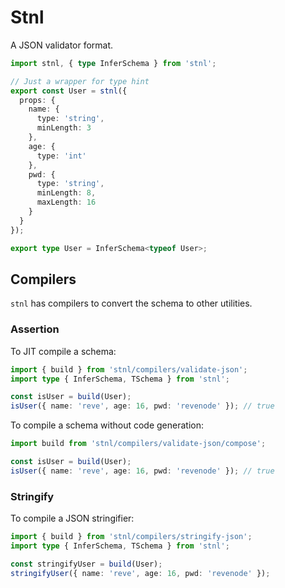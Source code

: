 # Stnl
A JSON validator format.
```ts
import stnl, { type InferSchema } from 'stnl';

// Just a wrapper for type hint
export const User = stnl({
  props: {
    name: {
      type: 'string',
      minLength: 3
    },
    age: {
      type: 'int'
    },
    pwd: {
      type: 'string',
      minLength: 8,
      maxLength: 16
    }
  }
});

export type User = InferSchema<typeof User>;
```

## Compilers
`stnl` has compilers to convert the schema to other utilities.

### Assertion

To JIT compile a schema:
```ts
import { build } from 'stnl/compilers/validate-json';
import type { InferSchema, TSchema } from 'stnl';

const isUser = build(User);
isUser({ name: 'reve', age: 16, pwd: 'revenode' }); // true
```

To compile a schema without code generation:
```ts
import build from 'stnl/compilers/validate-json/compose';

const isUser = build(User);
isUser({ name: 'reve', age: 16, pwd: 'revenode' }); // true
```

### Stringify
To compile a JSON stringifier:
```ts
import { build } from 'stnl/compilers/stringify-json';
import type { InferSchema, TSchema } from 'stnl';

const stringifyUser = build(User);
stringifyUser({ name: 'reve', age: 16, pwd: 'revenode' });
```
